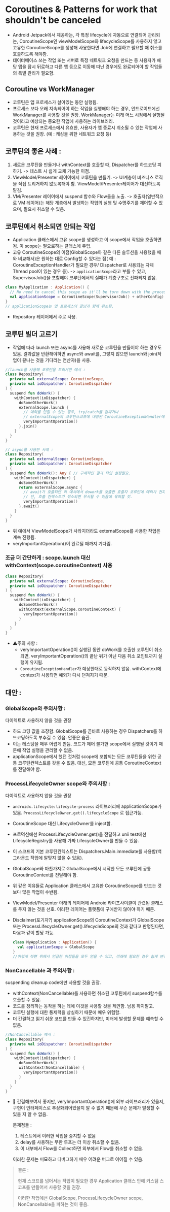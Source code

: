 # Coroutines & Patterns for work that shouldn't be canceled

+ Android Jetpack에서 제공하는, 각 특정 lifecycle에 자동으로 연결되어 관리되는, CoroutineScope인 viewModelScope와 lifecycleScope를 사용하지 않고
  고유한 CoroutineScope를 생성해 사용한다면 Job에 연결하고 필요할 때 취소를 호출하도록 해야함.
+  데이터베이스 쓰는 작업 또는 서버로 특정 네트워크 요청을 만드는 등 사용자가 해당 앱을 잠시 뒤로하고 다른 앱 등으로 이동해 떠난 경우에도 완료되어야 할 작업들의 특별 관리가 필요함.

## Coroutine vs WorkManager

+ 코루틴은 앱 프로세스가 살아있는 동안 실행됨.
+ 프로세스 보다 오래 지속되어야 하는 작업을 실행해야 하는 경우, 안드로이드에선 WorkManager를 사용할 것을 권장.
  WorkManager는 미래 어느 시점에서 실행될 것이라고 예상되는 중요한 작업에 사용하는 라이브러리.
+ 코루틴은 현재 프로세스에서 유효한, 사용자가 앱 종료시 취소될 수 있는 작업에 사용하는 것을 권장.
  (예 : 캐싱을 위한 네트워크 요청 등)

## 코루틴의 좋은 사례 :

1. 새로운 코루틴을 만들거나 withContext를 호출할 때, Dispatcher를 하드코딩 피하기.
   -> 테스트 시 쉽게 교체 가능한 이점.
2. ViewModel/Presenter 레이어에서 코루틴을 만들기.
   -> UI계층이 비즈니스 로직을 직접 트리거하지 않도록해야 함. ViewModel/Presenter레이어가 대신하도록 맡김.
3. VM/Presenter 레이어에서 suspend 함수와 Flow들을 노출.
   -> 호출자(일반적으로 VM 레이어)는 해당 계층에서 발생하는 작업의 실행 및 수명주기를 제어할 수 있으며, 필요시 취소할 수 있음.

## 코루틴에서 취소되면 안되는 작업

+ Application 클래스에서 고유 scope를 생성하고 이 scope에서 작업을 호출하면 됨. 이 scope는 필요로하는 클래스에 주입.
+ 고유 CoroutineScope의 이점(GlobalScope아 같은 다른 솔루션을 사용했을 때와 비교해서)은 원하는 대로 Config할 수 있다는 점( 예 : CoroutineExceptionHandler가 필요한 경우/ Dispatcher로 사용되는 자체 Thread pool이 있는 경우 등).
  -> `applicationScope`라고 부를 수 있고, SupervisorJob()을 포함해야 코루틴에서의 실패가 계층구조로 전파되지 않음.

```kotlin
class MyApplication : Application() {
  // No need to cancel this scope as it'll be torn down with the process
  val applicationScope = CoroutineScope(SupervisorJob() + otherConfig)
}
// applicationScope는 앱 프로세스의 끝남과 함께 취소됨.
```

+ Repository 레이어에서 주로 사용.

## 코루틴 빌더 고르기

+ 작업에 따라 launch 또는 async를 사용해 새로운 코루틴을 만들어야 하는 경우도 있음.
  결과값을 반환해야하면 async와 await를, 그렇지 않으면 launch와 join(작업이 끝나는 것을 기다리는 연산자)을 사용.

```kotlin
//launch를 사용해 코루틴을 트리거한 예시 :
class Repository(
  private val externalScope: CoroutineScope,
  private val ioDispatcher: CoroutineDispatcher
) {
  suspend fun doWork() {
    withContext(ioDispatcher) {
      doSomeOtherWork()
      externalScope.launch {
        // 예외를 던질 수 있는 경우, try/catch롤 감싸거나
        // externalScope의 코루틴스코프에 내장된 CoroutineExceptionHandler에 의존.
        veryImportantOperation()
      }.join()
    }
  }
}
```

```kotlin
// async를 사용한 사례 :
class Repository(
  private val externalScope: CoroutineScope,
  private val ioDispatcher: CoroutineDispatcher
) {
  suspend fun doWork(): Any { // 구체적인 결과 타입 설정필요.
    withContext(ioDispatcher) {
      doSomeOtherWork()
      return externalScope.async {
        // await가 호출되면 이 예시에서 dowork를 호출한 호출자 코루틴에 예외가 전파됨.
        // 단, 호출 컨텍스트가 취소되면 무시될 수 있음에 유의할 것.
        veryImportantOperation()
      }.await()
    }
  }
}
```

+ 위 예에서 ViewModelScope가 사라지더라도 externalScope를 사용한 작업은 계속 진행됨.
+ veryImportantOperation()이 완료될 때까지 기다림.

### 조금 더 간단하게 : scope.launch 대신 withContext(scope.coroutineContext) 사용

```kotlin
class Repository(
  private val externalScope: CoroutineScope,
  private val ioDispatcher: CoroutineDispatcher
) {
  suspend fun doWork() {
    withContext(ioDispatcher) {
      doSomeOtherWork()
      withContext(externalScope.coroutineContext) {
        veryImportantOperation()
      }
    }
  }
}
```

+ ⚠️주의 사항 :
  + veryImportantOperation()이 실행된 동안 doWork를 호출한 코루틴이 취소되면,
     veryImportantOperation()의 끝난 뒤가 아닌 다음 취소 포인트까지 실행이 유지됨. 
  + `CoroutineExceptionHandler`가 예상한대로 동작하지 않음. withContext에 context가 사용되면 예외가 다시 던져지기 때문.

## 대안 :

### GlobalScope와 주의사항 :  

다이렉트로 사용하지 않을 것을 권장

+ 하드 코딩 값을 조장함. GlobalScope를 곧바로 사용하는 경우 Dispatchers를 하드코딩하도록 부추길 수 있음. 안좋은 습관.
+ 이는 테스팅을 매우 어렵게 만듬. 코드가 제어 불가한 scope에서 실행될 것이기 때문에 작업 실행을 관리할 수 없음.
+ applicationScope에서 했던 것처럼 scope에 포함되는 모든 코루틴들을 위한 공통 코루틴컨텍스트를 갖을 수 없음.
  대신, 모든 코루틴에 공통 CoroutineContext를 전달해야 함.

### ProcessLifecycleOwner scope와 주의사항 :

다이렉트로 사용하지 않을 것을 권장

+ `androidx.lifecycle:lifecycle-process` 라이브러리에 applicationScope가 있음.
  `ProcessLifecycleOwner,get().lifecycleScope` 로 접근가능.
+ CoroutineScope 대신 LifecycleOwner를 inject함.
+ 프로덕션에선 ProcessLifecycleOwner.get()을 전달하고 unii test에선 LifecycleRegistry를 사용해 가짜 LifecycleOwner를 만들 수 있음.
+ 이 스코프의 기본 코루틴컨텍스트는 Dispatchers.Main.immediate를 사용함(백그라운드 작업에 알맞지 않을 수 있음).
+ GlobalScope와 마찬가지로 GlobalScope에서 시작한 모든 코루틴에 공통 CoroutineContext를 전달해야 함.
+ 위 같은 이유들로 Application 클래스에서 고유한 CoroutineScope를 만드는 것보다 많은 작업이 수반됨.
+ ViewModel/Presenter 아래의 레이어에 Android 라이프사이클이 관련된 클래스를 두지 않는 것을 선호.
  이러한 레이어는 플랫폼에 구애받지 않아야 하기 때문.

+ Disclaimer(포기자?)
  applicationScope의 CoroutineContext가 GlobalScope 또는 ProcessLifecycleOwner.get().lifecycleScope의 것과 같다고 판명된다면,
  다음과 같이 할당 가능.

  ```kotlin
  class MyApplication : Application() {
    val applicationScope = GlobalScope
  }
  //이렇게 하면 위에서 언급한 이점들을 모두 얻을 수 있고, 미래에 필요한 경우 쉽게 변경할 수 있음.
  ```

### NonCancellable 과 주의사항 : 

suspending cleanup code에만 사용할 것을 권장.

+ withContext(NonCancellable)를 사용하면 취소된 코루틴에서 suspend함수를 호출할 수 있음.
+ 코드를 정리하는 동작을 하는 데에 이것을 사용할 것을 제안함. 남용 하지말고.
+ 코루틴 실행에 대한 통제력을 상실하기 때문에 매우 위험함.
+ 더 간결하고 읽기 쉬운 코드를 만들 수 있긴하지만, 미래에 발생할 문제를 예측할 수 없음.

```kotlin
//NonCancellable 예시 :
class Repository(
  private val ioDispatcher: CoroutineDispatcher
) {
  suspend fun doWork() {
    withContext(ioDispatcher) {
      doSomeOtherWork()
      withContext(NonCancellable) {
        veryImportantOperation()
      }
    }
  }
}
```

+ 🤔 간결해보여서 좋지만, veryImportantOperation()에 외부 라이브러리가 있을지, 구현이 인터페이스로 추상화되어있을지 알 수 없기 때문에
  무슨 문제가 발생할 수 있을 지 알 수 없음.

  문제점들 :

  1. 테스트에서 이러한 작업을 중지할 수 없음
  2. delay를 사용하는 무한 루프는 더 이상 취소할 수 없음.
  3. 이 내부에서 Flow를 Collect하면 외부에서 Flow를 취소할 수 없음.

  이러한 문제는 미묘하고 디버그하기 매우 어려운 버그로 이어질 수 있음.



> 결론 : 
>
> 현재 스코프를 넘어서는 작업이 필요한 경우 Application 클래스 안에 커스텀 스코프를 만들어서 사용할 것을 권장.
>
> 이러한 작업에선 GlobalScope, ProcessLifecycleOwner scope, NonCancellable을 피하는 것이 좋음.
